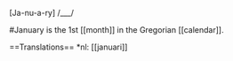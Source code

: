 [Ja-nu-a-ry] /___/

#January is the 1st [[month]] in the Gregorian [[calendar]].

==Translations==
*nl: [[januari]]